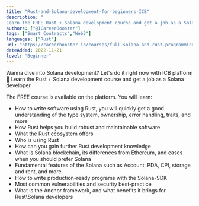 ```yaml
---
title: "Rust-and-Solana-development-for-beginners-ICB"
description: "
Learn the FREE Rust + Solana development course and get a job as a Solana developer."
authors: ["@ICareerBooster"]
tags: ["Smart Contracts","Web3"]
languages: ["Rust"]
url: "https://careerbooster.io/courses/full-solana-and-rust-programming-course-for-beginners"
dateAdded: 2022-11-21
level: "Beginner"
---
```


Wanna dive into Solana development? Let's do it right now with ICB platform🎉
Learn the Rust + Solana development course and get a job as a Solana developer.

The FREE course is available on the platform.
You will learn:

- How to write software using Rust, you will quickly get a good understanding of the type system, ownership, error handling, traits, and more
- How Rust helps you build robust and maintainable software
- What the Rust ecosystem offers
- Who is using Rust
- How can you gain further Rust development knowledge
- What is Solana blockchain, its differences from Ethereum, and cases when you should prefer Solana
- Fundamental features of the Solana such as Account, PDA, CPI, storage and rent, and more
- How to write production-ready programs with the Solana-SDK
- Most common vulnerabilities and security best-practice
- What is the Anchor framework, and what benefits it brings for Rust\Solana developers
